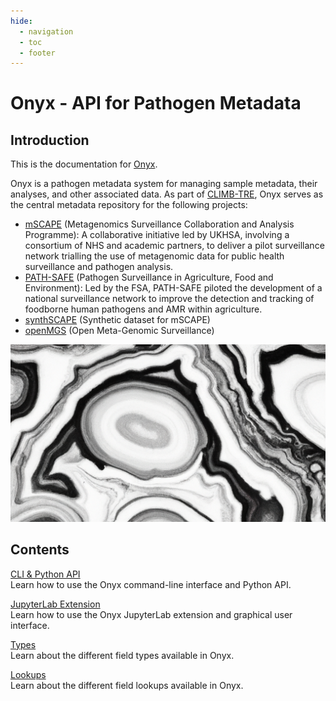```yaml
---
hide:
  - navigation
  - toc
  - footer
---
```


# Onyx - API for Pathogen Metadata

## Introduction

This is the documentation for [Onyx](https://github.com/CLIMB-TRE/onyx).

Onyx is a pathogen metadata system for managing sample metadata, their analyses, and other associated data. As part of [CLIMB-TRE](https://climb-tre.github.io/), Onyx serves as the central metadata repository for the following projects:

- [mSCAPE](https://mscape.climb.ac.uk/) (Metagenomics Surveillance Collaboration and Analysis Programme): A collaborative initiative led by UKHSA, involving a consortium of NHS and academic partners, to deliver a pilot surveillance network trialling the use of metagenomic data for public health surveillance and pathogen analysis.
- [PATH-SAFE](https://www.food.gov.uk/our-work/pathogen-surveillance-in-agriculture-food-and-environment-path-safe-programme) (Pathogen Surveillance in Agriculture, Food and Environment): Led by the FSA, PATH-SAFE piloted the development of a national surveillance network to improve the detection and tracking of foodborne human pathogens and AMR within agriculture.
- [synthSCAPE](https://climb-tre.github.io/synthscape/) (Synthetic dataset for mSCAPE)
- [openMGS](https://climb-tre.github.io/openmgs/) (Open Meta-Genomic Surveillance)

![](img/onyx.png)

## Contents

[CLI & Python API](https://climb-tre.github.io/onyx-client)<br>
Learn how to use the Onyx command-line interface and Python API.

[JupyterLab Extension](https://climb-tre.github.io/onyx-extension)<br>
Learn how to use the Onyx JupyterLab extension and graphical user interface.

[Types](fields/types.md)<br>
Learn about the different field types available in Onyx.

[Lookups](fields/lookups.md)<br>
Learn about the different field lookups available in Onyx.
